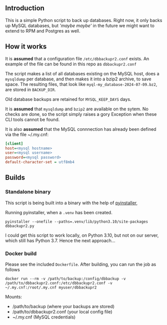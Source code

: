 ## Introduction
This is a simple Python script to back up databases. 
Right now, it only backs up MySQL databases, but _'maybe maybe'_ in the future 
we might want to extend to RPM and Postgres as well.

## How it works
It is **assumed** that a configuration file `/etc/dbbackupr2.conf` exists. 
An example of the file can be found in this repo as `dbbackupr2.conf`

The script makes a list of all databases existing on the MySQL host, does a
`mysqldump` per database, and then makes it into a bzip2 archive, to save space.
The resulting files, that look like `myql-my_database-2024-07-09.bz2`, 
are stored in `BACKUP_DIR`.  

Old database backups are retained for `MYSQL_KEEP_DAYS` days.

It is **assumed** that `mysqldump` and `bzip2` are available on the sytem. 
No checks are done, so the script simply raises a gory Exception when 
these CLI tools cannot be found.

It is also **assumed** that the MySQL connnection has already been defined 
via the file ~/.my.cnf:
```ini
[client]
host=<mysql hostname>
user=<mysql username>
password=<mysql password>
default-character-set = utf8mb4
```

## Builds
### Standalone binary
This script is being built into a binary with the help of [pyinstaller](https://pyinstaller.org/en/stable/), 

Running pyinstaller, when a `.venv` has been created.
```
pyinstaller --onefile --paths=.venv/lib/python3.10/site-packages dbbackupr2.py
```

I could get this script to work locally, on Python 3.10, 
but not on our server, which still has Python 3.7. Hence
the next approach...

### Docker build
Please see the included `Dockerfile`. After building, you can run the job as follows
```commandline
docker run --rm -v /path/to/backup:/config/dbbackup -v /path/to/dbbackupr2.conf:/etc/dbbackupr2.conf -v ~/.my.cnf:/root/.my.cnf myuser/dbbackupr2 
```
Mounts:
- /path/to/backup (where your backups are stored)
- /path/to/dbbackupr2.conf (your local config file)
- ~/.my.cnf (MySQL credentials)